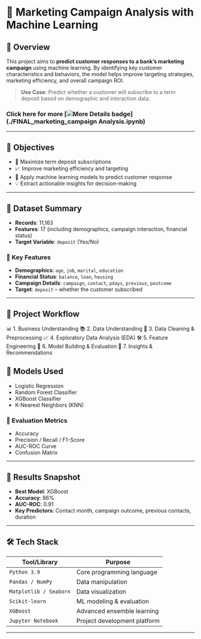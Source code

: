 # 🎯 Marketing Campaign Analysis with Machine Learning



## 📘 Overview

This project aims to **predict customer responses to a bank’s marketing campaign** using machine learning. By identifying key customer characteristics and behaviors, the model helps improve targeting strategies, marketing efficiency, and overall campaign ROI.

> **Use Case**: Predict whether a customer will subscribe to a term deposit based on demographic and interaction data.

### Click here for more [![More Details badge](https://img.shields.io/badge/Click-Here-brightgreen.svg)](./FINAL_marketing_campaign Analysis.ipynb)

---

## 📌 Objectives

- 🎯 Maximize term deposit subscriptions
- 📈 Improve marketing efficiency and targeting
- 🤖 Apply machine learning models to predict customer response
- 💡 Extract actionable insights for decision-making

---

## 🧾 Dataset Summary

- **Records**: 11,163
- **Features**: 17 (including demographics, campaign interaction, financial status)
- **Target Variable**: `deposit` (Yes/No)

### 🔑 Key Features

- **Demographics**: `age`, `job`, `marital`, `education`
- **Financial Status**: `balance`, `loan`, `housing`
- **Campaign Details**: `campaign`, `contact`, `pdays`, `previous`, `poutcome`
- **Target**: `deposit` – whether the customer subscribed

---

## 🧪 Project Workflow

📊 1. Business Understanding
📚 2. Data Understanding
🧹 3. Data Cleaning & Preprocessing
📈 4. Exploratory Data Analysis (EDA)
🛠️ 5. Feature Engineering
🤖 6. Model Building & Evaluation
📌 7. Insights & Recommendations


## 🤖 Models Used

- Logistic Regression
- Random Forest Classifier
- XGBoost Classifier
- K-Nearest Neighbors (KNN)

### 📏 Evaluation Metrics

- Accuracy
- Precision / Recall / F1-Score
- AUC-ROC Curve
- Confusion Matrix

---

## 🚀 Results Snapshot

- **Best Model**: XGBoost
- **Accuracy**: 86%
- **AUC-ROC**: 0.91
- **Key Predictors**: Contact month, campaign outcome, previous contacts, duration

---

## 🛠️ Tech Stack

| Tool/Library       | Purpose                      |
|--------------------|------------------------------|
| `Python 3.9`       | Core programming language     |
| `Pandas / NumPy`   | Data manipulation             |
| `Matplotlib / Seaborn` | Data visualization        |
| `Scikit-learn`     | ML modeling & evaluation      |
| `XGBoost`          | Advanced ensemble learning    |
| `Jupyter Notebook` | Project development platform  |

---

